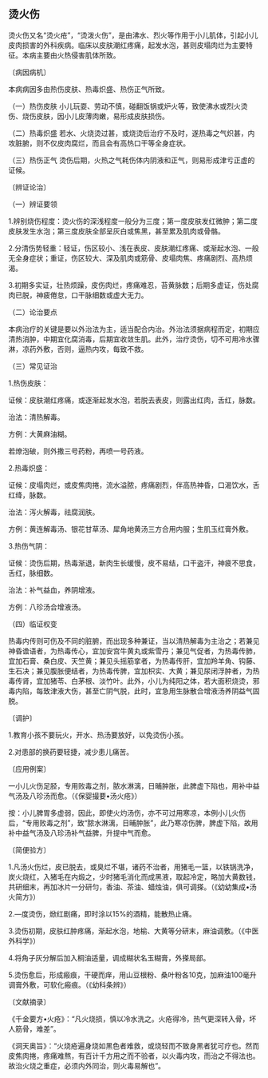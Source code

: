## 烫火伤

烫火伤又名“烫火疮”，“烫泼火伤”，是由沸水、烈火等作用于小儿肌体，引起小儿皮肉损害的外科疾病。临床以皮肤潮红疼痛，起发水泡，甚则皮塌肉烂为主要特征。本病主要由火热侵害肌体所致。

〔病因病机〕

本病病因多由热伤皮肤、热毒炽盛、热伤正气所致。

（一）热伤皮肤 小儿玩耍、劳动不慎，碰翻饭锅或炉火等，致使沸水或烈火烫伤、烧伤皮肤，因小儿皮薄肉嫩，易形成皮肤损伤。

（二）热毒炽盛 若水、火烧烫过甚，或烧烫后治疗不及时，遂热毒之气炽甚，内攻脏腑，则不仅皮肉腐烂，而且会有高热口干等全身症状。

（三）热伤正气 烫伤后期，火热之气耗伤体内阴液和正气，则易形成津亏正虚的证候。

〔辨证论治〕

（一）辨证要领

1.辨别烧伤程度：烫火伤的深浅程度一般分为三度；第一度皮肤发红微肿；第二度皮肤发生水泡；第三度皮肤全部呈灰白或焦黑，甚至累及肌肉或骨骼。

2.分清伤势轻重：轻证，伤区较小、浅在表皮、皮肤潮红疼痛、或渐起水泡、一般无全身症状；重证，伤区较大、深及肌肉或筋骨、皮塌肉焦、疼痛剧烈、高热烦渴。

3.初期多实证，壮热烦躁，皮伤肉烂，疼痛难忍，苔黄脉数；后期多虚证，伤处腐肉已脱，神疲倦怠，口干脉细数或虚大无力。

（二）论治要点

本病治疗的关键是要以外治法为主，适当配合内治。外治法须据病程而定，初期应清热消肿，中期宜化腐消毒，后期宜收敛生肌。此外，治疗烫伤，切不可用冷水骤淋，凉药外敷，否则，逼热内攻，每致不救。

（三）常见证治

1.热伤皮肤：

证候：皮肤潮红疼痛，或逐渐起发水泡，若脱去表皮，则露出红肉，舌红，脉数。

治法：清热解毒。

方例：大黄麻油糊。

若燎泡破，则外撒三号药粉，再喷一号药液。

2.热毒炽盛：

证候：皮塌肉烂，或皮焦肉捲，流水溢脓，疼痛剧烈，伴高热神昏，口渴饮水，舌红绛，脉数。

治法：泻火解毒，祛腐润肤。

方例：黄连解毒汤、银花甘草汤、犀角地黄汤三方合用内服；生肌玉红膏外敷。

3.热伤气阴：

证候：烫伤后期，热毒渐退，新肉生长缓慢，皮不易结，口干盗汗，神疲不思食，舌红，脉细数。

治法：补气益血，养阴增液。

方例：八珍汤合增液汤。

（四）临证权变

热毒内传则可伤及不同的脏腑，而出现多种兼证，当以清热解毒为主治之；若兼见神昏谵语者，为热毒传心，宜加安宫牛黄丸或紫雪丹；兼见气促者，为热毒传肺，宜加石膏、桑白皮、天竺黄；兼见头摇筋挛者，为热毒传肝，宜加羚羊角、钩藤、生石决；兼见腹胀便结者，为热毒传脾，宜加枳实、大黄；兼见尿闭浮肿者，为热毒传肾，宜加猪苓、白茅根、淡竹叶。此外，小儿为纯阳之体，若大面积烧烫，邪毒内陷，每致津液大伤，甚至亡阴气脱，此时，宜急用生脉散合增液汤养阴益气固脱。

〔调护〕

1.教育小孩不要玩火，开水、热汤要放好，以免烫伤小孩。

2.对患部的换药要轻捷，减少患儿痛苦。

〔应用例案〕

一小儿火伤足胫，专用败毒之剂，脓水淋漓，日晡肿胀，此脾虚下陷也，用补中益气汤及八珍汤而愈。（《保婴撮要•汤火疮》）

按：小儿脾胃多虚弱，因此，即使火灼汤伤，亦不可过用寒凉，本例小儿火伤后，“专用败毒之剂”，致“脓水淋漓，日晡肿胀”，此乃寒凉伤脾，脾虚下陷，故用补中益气汤及八珍汤补气益脾，升提中气而愈。

〔简便验方〕

1.凡汤火伤烂，皮已脱去，或臭烂不堪，诸药不治者，用猪毛一篮，以铁锅洗净，炭火烧红，入猪毛在内煅之，少时猪毛消化而成黑液，取起冷定，略加大黄数钱，共研细末，再加冰片一分研匀，香油、茶油、蜡烛油，俱可调搽。（《幼幼集成•汤火简方》）

2.—度烫伤，焮红剧痛，即时涂以15%的酒精，能散热止痛。

3.烫伤初期，皮肤红肿疼痛，渐起水泡，地榆、大黄等分研末，麻油调敷。（《中医外科学》）

4.将角子灰分解后加入桐油适量，调成糊状名玉糊膏，外搽局部。

5.烫伤愈后，形成瘢痕，干硬而痒，用山豆根粉、桑叶粉各10克，加麻油100毫升调膏外敷，可软化瘢痕。（《幼科条辨》）

〔文献摘录〕

《千金要方•火疮》：“凡火烧损，慎以冷水洗之。火疮得冷，热气更深转入骨，坏人筋骨，难差”。

《洞天奥旨》：“火烧疮遍身烧如黑色者难救，或烧轻而不致身黑者犹可疗也。然而皮焦肉捲，疼痛难熬，有百计千方用之而不验者，以火毒内攻，而治之不得法也。故治火烧之重症，必须内外同治，则火毒易解也”。